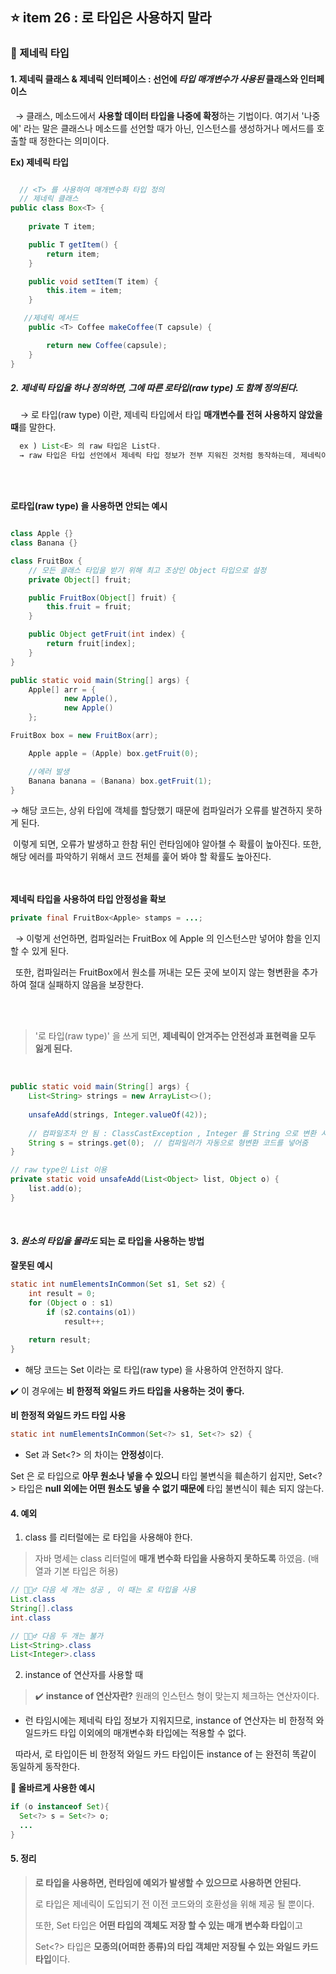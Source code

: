 ## ⭐ item 26 : 로 타입은 사용하지 말라

### :star2: 제네릭 타입

#### 1. 제네릭 클래스 & 제네릭 인터페이스  :  선언에 *타입 매개변수가 사용된* 클래스와 인터페이스    

&nbsp; → 클래스, 메소드에서 **사용할 데이터 타입을 나중에 확정**하는 기법이다. 여기서 '나중에' 라는 말은 클래스나 메소드를 선언할 때가 아닌, 인스턴스를 생성하거나 메서드를 호출할 때 정한다는 의미이다.       


**Ex) 제네릭 타입**  
```java

  // <T> 를 사용하여 매개변수화 타입 정의
  // 제네릭 클래스
public class Box<T> {
    
    private T item;

    public T getItem() {
        return item;
    }

    public void setItem(T item) {
        this.item = item;
    }

   //제네릭 메서드
    public <T> Coffee makeCoffee(T capsule) {

        return new Coffee(capsule);
    }
}
```

##### 2. 제네릭 타입을 하나 정의하면, 그에 따른 *로타입(raw type) 도 함께 정의*된다.   


&nbsp; &nbsp; → 로 타입(raw type) 이란, 제네릭 타입에서 타입 **매개변수를 전혀 사용하지 않았을 때**를 말한다.     

```java
  ex ) List<E> 의 raw 타입은 List다.   
  → raw 타입은 타입 선언에서 제네릭 타입 정보가 전부 지워진 것처럼 동작하는데, 제네릭이 활용되기 전 코드와 호환되도록 하기 위해 존재한다.
```   
<br></br>

**로타입(raw type) 을 사용하면 안되는 예시**
```java

class Apple {}
class Banana {}

class FruitBox {
    // 모든 클래스 타입을 받기 위해 최고 조상인 Object 타입으로 설정
    private Object[] fruit;

    public FruitBox(Object[] fruit) {
        this.fruit = fruit;
    }

    public Object getFruit(int index) {
        return fruit[index];
    }
}

public static void main(String[] args) {
    Apple[] arr = {
            new Apple(),
            new Apple()
    };

FruitBox box = new FruitBox(arr);

    Apple apple = (Apple) box.getFruit(0);

    //에러 발생
    Banana banana = (Banana) box.getFruit(1);
}
```
→ 해당 코드는, 상위 타입에 객체를 할당했기 때문에 컴파일러가 오류를 발견하지 못하게 된다.   



   &nbsp;이렇게 되면, 오류가 발생하고 한참 뒤인 런타임에야 알아챌 수 확률이 높아진다. 또한, 해당 에러를 파악하기 위해서 코드 전체를 훑어 봐야 할 확률도 높아진다.     



<br></br>
**제네릭 타입을 사용하여 타입 안정성을 확보**
```java
private final FruitBox<Apple> stamps = ...;
```
&nbsp; → 이렇게 선언하면, 컴파일러는 FruitBox 에 Apple 의 인스턴스만 넣어야 함을 인지할 수 있게 된다.      


&nbsp; 또한, 컴파일러는 FruitBox에서 원소를 꺼내는 모든 곳에 보이지 않는 형변환을 추가하여 절대 실패하지 않음을 보장한다.   


<br></br>


> '로 타입(raw type)' 을 쓰게 되면, **제네릭이 안겨주는 안전성과 표현력을 모두 잃게 된다.**   

<br/>

```java
public static void main(String[] args) {
    List<String> strings = new ArrayList<>();
   
    unsafeAdd(strings, Integer.valueOf(42));
    
    // 컴파일조차 안 됨 : ClassCastException , Integer 를 String 으로 변환 시도
    String s = strings.get(0);	// 컴파일러가 자동으로 형변환 코드를 넣어줌
}

// raw type인 List 이용
private static void unsafeAdd(List<Object> list, Object o) {
    list.add(o);
}
```     

<br/>


#### 3. *원소의 타입을 몰라도* 되는 로 타입을 사용하는 방법    


**잘못된 예시**
```java
static int numElementsInCommon(Set s1, Set s2) { 
    int result = 0;
    for (Object o : s1)
        if (s2.contains(o1))
            result++;
    
    return result;
}
```
- 해당 코드는 Set 이라는 로 타입(raw type) 을 사용하여 안전하지 않다.   


✔️ 이 경우에는 **비 한정적 와일드 카드 타입을 사용하는 것이 좋다.**   

**비 한정적 와일드 카드 타입 사용**   


```java
static int numElementsInCommon(Set<?> s1, Set<?> s2) {
```   


- Set 과 Set<?> 의 차이는 **안정성**이다.     

Set 은 로 타입으로 **아무 원소나 넣을 수 있으니** 타입 불변식을 훼손하기 쉽지만, Set<?> 타입은 **null 외에는 어떤 원소도 넣을 수 없기 때문에** 타입 불변식이 훼손 되지 않는다.    



#### 4. 예외   


1. class 를 리터럴에는 로 타입을 사용해야 한다.   

> 자바 명세는 class 리터럴에 **매개 변수화 타입을 사용하지 못하도록** 하였음. (배열과 기본 타입은 허용)    


```java
// 🙆🏻‍♂️ 다음 세 개는 성공 , 이 때는 로 타입을 사용
List.class
String[].class
int.class

// 🙅🏻‍♂️ 다음 두 개는 불가 
List<String>.class
List<Integer>.class
```   


2. instance of 연산자를 사용할 때     

> ✔️ **instance of 연산자란?** 원래의 인스턴스 형이 맞는지 체크하는 연산자이다.    


- 런 타임시에는 제네릭 타입 정보가 지워지므로, instance of 연산자는 비 한정적 와일드카드 타입 이외에의 매개변수화 타입에는 적용할 수 없다.   


&nbsp; 따라서, 로 타입이든 비 한정적 와일드 카드 타입이든 instance of 는 완전히 똑같이 동일하게 동작한다.      


**📝 올바르게 사용한 예시**
```java
if (o instanceof Set){
  Set<?> s = Set<?> o;
  ...
}
```   


#### 5. 정리  

> **로 타입을 사용하면, 런타임에 예외가 발생할 수 있으므로 사용하면 안된다.**
>
> 로 타입은 제네릭이 도입되기 전 이전 코드와의 호환성을 위해 제공 될 뿐이다.
>
> 또한, Set<Object> 타입은 **어떤 타입의 객체도 저장 할 수 있는 매개 변수화 타입**이고
>
> Set<?> 타입은 **모종의(어떠한 종류)의 타입 객체만 저장될 수 있는 와일드 카드 타입**이다.



 
